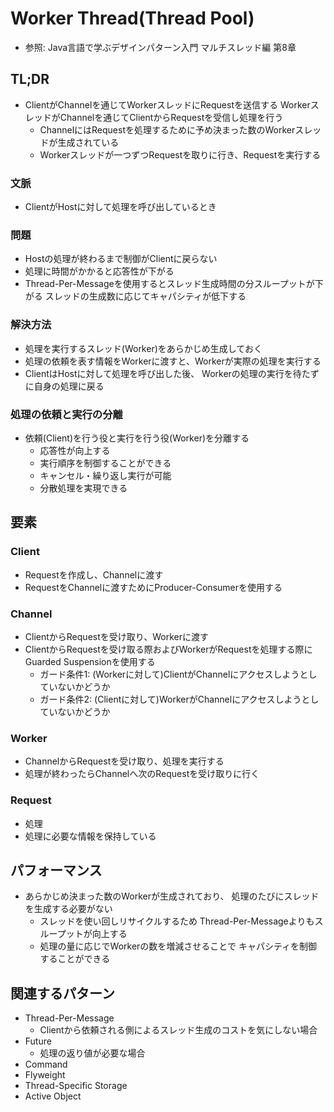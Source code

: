 # Worker Thread(Thread Pool)
- 参照: Java言語で学ぶデザインパターン入門 マルチスレッド編 第8章

## TL;DR
- ClientがChannelを通じてWorkerスレッドにRequestを送信する
  WorkerスレッドがChannelを通じてClientからRequestを受信し処理を行う
  - ChannelにはRequestを処理するために予め決まった数のWorkerスレッドが生成されている
  - Workerスレッドが一つずつRequestを取りに行き、Requestを実行する

### 文脈
- ClientがHostに対して処理を呼び出しているとき

### 問題
- Hostの処理が終わるまで制御がClientに戻らない
- 処理に時間がかかると応答性が下がる
- Thread-Per-Messageを使用するとスレッド生成時間の分スループットが下がる
  スレッドの生成数に応じてキャパシティが低下する

### 解決方法
- 処理を実行するスレッド(Worker)をあらかじめ生成しておく
- 処理の依頼を表す情報をWorkerに渡すと、Workerが実際の処理を実行する
- ClientはHostに対して処理を呼び出した後、
  Workerの処理の実行を待たずに自身の処理に戻る

### 処理の依頼と実行の分離
- 依頼(Client)を行う役と実行を行う役(Worker)を分離する
  - 応答性が向上する
  - 実行順序を制御することができる
  - キャンセル・繰り返し実行が可能
  - 分散処理を実現できる

## 要素
### Client
- Requestを作成し、Channelに渡す
- RequestをChannelに渡すためにProducer-Consumerを使用する

### Channel
- ClientからRequestを受け取り、Workerに渡す
- ClientからRequestを受け取る際およびWorkerがRequestを処理する際に
  Guarded Suspensionを使用する
  - ガード条件1: (Workerに対して)ClientがChannelにアクセスしようとしていないかどうか
  - ガード条件2: (Clientに対して)WorkerがChannelにアクセスしようとしていないかどうか

### Worker
- ChannelからRequestを受け取り、処理を実行する
- 処理が終わったらChannelへ次のRequestを受け取りに行く

### Request
- 処理
- 処理に必要な情報を保持している

## パフォーマンス
- あらかじめ決まった数のWorkerが生成されており、
  処理のたびにスレッドを生成する必要がない
  - スレッドを使い回しリサイクルするため
    Thread-Per-Messageよりもスループットが向上する
  - 処理の量に応じでWorkerの数を増減させることで
    キャパシティを制御することができる

## 関連するパターン
- Thread-Per-Message
  - Clientから依頼される側によるスレッド生成のコストを気にしない場合
- Future
  - 処理の返り値が必要な場合
- Command
- Flyweight
- Thread-Specific Storage
- Active Object
